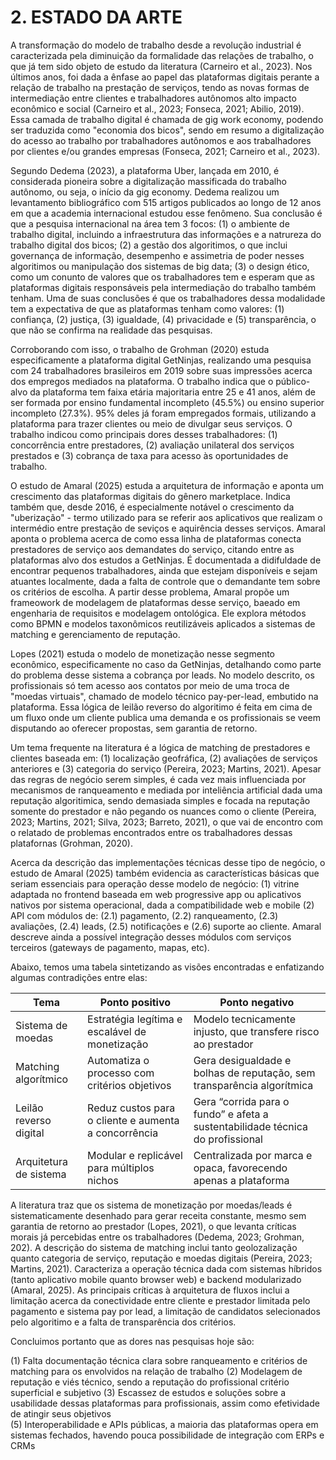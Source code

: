 # 2. ESTADO DA ARTE

A transformação do modelo de trabalho desde a revolução industrial é caracterizada pela diminuição da formalidade das relações de trabalho, o que já tem sido objeto de estudo da literatura (Carneiro et al., 2023). Nos últimos anos, foi dada a ênfase ao papel das plataformas digitais perante a relação de trabalho na prestação de serviços, tendo as novas formas de intermediação entre clientes e trabalhadores autônomos alto impacto econômico e social (Carneiro et al., 2023; Fonseca, 2021; Abilio, 2019). Essa camada de trabalho digital é chamada de gig work economy, podendo ser traduzida como "economia dos bicos", sendo em resumo a digitalização do acesso ao trabalho por trabalhadores autônomos e aos trabalhadores por clientes e/ou grandes empresas (Fonseca, 2021; Carneiro et al., 2023). 

Segundo Dedema (2023), a plataforma Uber, lançada em 2010, é considerada pioneira sobre a digitalização massificada do trabalho autônomo, ou seja, o início da gig economy. Dedema realizou um levantamento bibliográfico com 515 artigos publicados ao longo de 12 anos em que a academia internacional estudou esse fenômeno. Sua conclusão é que a pesquisa internacional na área tem 3 focos: (1) o ambiente de trabalho digital, incluindo a infraestrutura das informações e a natrureza do trabalho digital dos bicos; (2) a gestão dos algoritimos, o que inclui governança de informação, desempenho e assimetria de poder nesses algoritimos ou manipulação dos sistemas de big data; (3) o design ético, como um conunto de valores que os trabalhadores tem e esperam que as plataformas digitais responsáveis pela intermediação do trabalho também tenham. Uma de suas conclusões é que os trabalhadores dessa modalidade tem a expectativa de que as plataformas tenham como valores: (1) confiança, (2) justiça, (3) igualdade, (4) privacidade e (5) transparência, o que não se confirma na realidade das pesquisas.

Corroborando com isso, o trabalho de Grohman (2020) estuda especificamente a plataforma digital GetNinjas, realizando uma pesquisa com 24 trabalhadores brasileiros em 2019 sobre suas impressões acerca dos empregos mediados na plataforma. O trabalho indica que o público-alvo da plataforma tem faixa etária majoritaria entre 25 e 41 anos, além de ser formada por ensino fundamental incompleto (45.5%) ou ensino superior incompleto (27.3%). 95% deles já foram empregados formais, utilizando a plataforma para trazer clientes ou meio de divulgar seus serviços. O trabalho indicou como principais dores desses trabalhadores: (1) concorrência entre prestadores, (2) avaliação unilateral dos serviços prestados e (3) cobrança de taxa para acesso às oportunidades de trabalho.

O estudo de Amaral (2025) estuda a arquitetura de informação e aponta um crescimento das plataformas digitais do gênero marketplace. Indica também que, desde 2016, é especialmente notável o crescimento da "uberização" - termo utilizado para se referir aos aplicativos que realizam o intermédio entre prestação de seviços e aquirência desses serviços. Amaral aponta o problema acerca de como essa linha de plataformas conecta prestadores de serviço aos demandates do serviço, citando entre as plataformas alvo dos estudos a GetNinjas. É documentada a didifuldade de encontrar pequenos trabalhadores, ainda que estejam disponíveis e sejam atuantes localmente, dada a falta de controle que o demandante tem sobre os critérios de escolha. A partir desse problema, Amaral propõe um frameowork de modelagem de plataformas desse serviço, baeado em engenharia de requisitos e modelagem ontológica. Ele explora métodos como BPMN e modelos taxonômicos reutilizáveis aplicados a sistemas de matching e gerenciamento de reputação.

Lopes (2021) estuda o modelo de monetização nesse segmento econômico, especificamente no caso da GetNinjas, detalhando como parte do problema desse sistema a cobrança por leads. No modelo descrito, os profissionais só tem acesso aos contatos por meio de uma troca de "moedas virtuais", chamado de modelo técnico pay-per-lead, embutido na plataforma. Essa lógica de leilão reverso do algoritimo é feita em cima de um fluxo onde um cliente publica uma demanda e os profissionais se veem disputando ao oferecer propostas, sem garantia de retorno.

Um tema frequente na literatura é a lógica de matching de prestadores e clientes baseada em: (1) localização geofráfica, (2) avaliações de serviços anteriores e (3) categoria do serviço (Pereira, 2023; Martins, 2021). Apesar das regras de negócio serem simples, é cada vez mais influenciada por mecanismos de ranqueamento e mediada por inteliência artificial dada uma reputação algoritimica, sendo demasiada simples e focada na reputação somente do prestador e não pegando os nuances como o cliente (Pereira, 2023; Martins, 2021; Silva, 2023; Barreto, 2021), o que vai de encontro com o relatado de problemas encontrados entre os trabalhadores dessas platafornas (Grohman, 2020).

Acerca da descrição das implementações técnicas desse tipo de negócio, o estudo de Amaral (2025) também evidencia as características básicas que seriam essenciais para operação desse modelo de negócio: (1) vitrine adaptada no frontend baseada em  web progressive app ou aplicativos nativos por sistema operacional, dada a compatibilidade web e mobile (2) API com módulos de: (2.1) pagamento, (2.2) ranqueamento, (2.3) avaliações, (2.4) leads, (2.5) notificações e (2.6) suporte ao cliente. Amaral descreve ainda a possível integração desses módulos com serviços terceiros (gateways de pagamento, mapas, etc).

Abaixo, temos uma tabela sintetizando as visões encontradas e enfatizando algumas contradições entre elas:

| Tema | Ponto positivo | Ponto negativo |
|------|-----------------------------------------|----|
| Sistema de moedas | Estratégia legítima e escalável de monetização | Modelo tecnicamente injusto, que transfere risco ao prestador |
| Matching algorítmico | Automatiza o processo com critérios objetivos | Gera desigualdade e bolhas de reputação, sem transparência algorítmica |
| Leilão reverso digital | Reduz custos para o cliente e aumenta a concorrência | Gera “corrida para o fundo” e afeta a sustentabilidade técnica do profissional |
| Arquitetura de sistema | Modular e replicável para múltiplos nichos | Centralizada por marca e opaca, favorecendo apenas a plataforma |

A literatura traz que os sistema de monetização por moedas/leads é sistematicamente desenhado para gerar receita constante, mesmo sem garantia de retorno ao prestador (Lopes, 2021), o que levanta críticas morais já percebidas entre os trabalhadores (Dedema, 2023; Grohman, 202). A descrição do sistema de matching inclui tanto geolozalização quanto categoria de serviço, reputação e moedas digitais (Pereira, 2023; Martins, 2021). Caracteriza a operação técnica dada com sistemas híbridos (tanto aplicativo mobile quanto browser web) e backend modularizado (Amaral, 2025). As principais críticas à arquitetura de fluxos inclui a limitação acerca da conectividade entre cliente e prestador limitada pelo pagamento e sistema pay por lead, a limitação de candidatos selecionados pelo algoritimo e a falta de transparência dos critérios.

Concluimos portanto que as dores nas pesquisas hoje são: 

(1) Falta documentação técnica clara sobre ranqueamento e critérios de matching para os envolvidos na relação de trabalho
(2) Modelagem de reputação e viés técnico, sendo a reputação do profissional critério superficial e subjetivo
(3) Escassez de estudos e soluções sobre a usabilidade dessas plataformas para profissionais, assim como efetividade de atingir seus objetivos   
(5) Interoperabilidade e APIs públicas, a maioria das plataformas opera em sistemas fechados, havendo pouca possibilidade de integração com ERPs e CRMs

